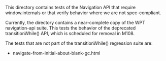 This directory contains tests of the Navigation API that require
window.internals or that verify behavior where we are not spec-compliant.

Currently, the directory contains a near-complete copy of the WPT navigation-api
suite. This tests the behavior of the deprecated transitionWhile() API, which is
scheduled for removal in M108.

The tests that are not part of the transitionWhile() regression suite are:
* navigate-from-initial-about-blank-gc.html
